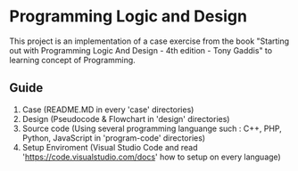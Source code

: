 # Programming Logic and Design

This project is an implementation of a case exercise from the book "Starting out with Programming Logic And Design - 4th edition - Tony Gaddis" to learning concept of Programming.

## Guide

1. Case (README.MD in every 'case' directories)
2. Design (Pseudocode & Flowchart in 'design' directories)
3. Source code (Using several programming languange such : C++, PHP, Python, JavaScript in 'program-code' directories)
4. Setup Enviroment (Visual Studio Code and read 'https://code.visualstudio.com/docs' how to setup on every language)
